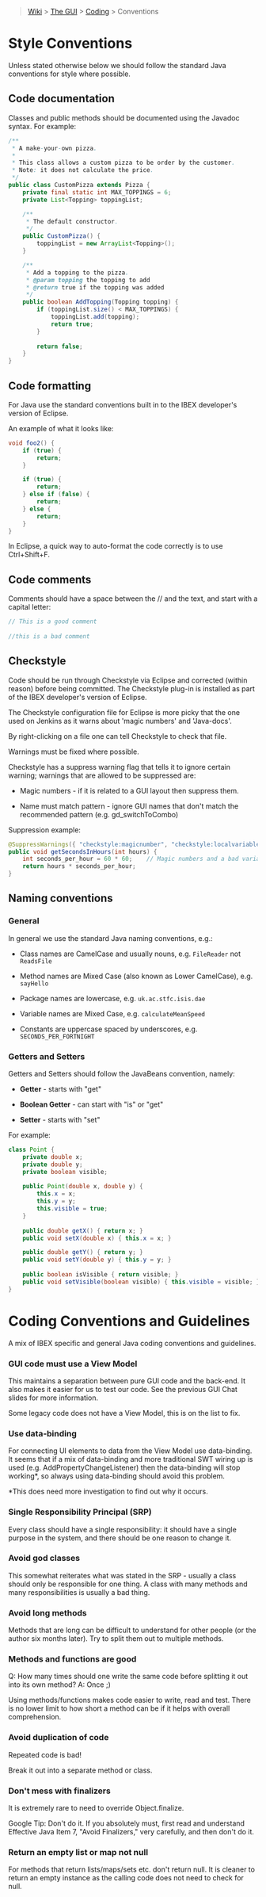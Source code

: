 > [Wiki](Home) > [The GUI](The-GUI) > [Coding](GUI-Coding) > Conventions

# Style Conventions #

Unless stated otherwise below we should follow the standard Java conventions for style where possible.

## Code documentation ##

Classes and public methods should be documented using the Javadoc syntax. For example:

```java
/**
 * A make-your-own pizza.
 *
 * This class allows a custom pizza to be order by the customer.
 * Note: it does not calculate the price.
 */
public class CustomPizza extends Pizza {
    private final static int MAX_TOPPINGS = 6;
    private List<Topping> toppingList;

    /**
     * The default constructor.
     */
    public CustomPizza() {
        toppingList = new ArrayList<Topping>();
    }

    /**
     * Add a topping to the pizza.
     * @param topping the topping to add
     * @return true if the topping was added
     */
    public boolean AddTopping(Topping topping) {
        if (toppingList.size() < MAX_TOPPINGS) {
            toppingList.add(topping);
            return true;
        }
        
        return false;
    }
}
```

## Code formatting ##

For Java use the standard conventions built in to the IBEX developer's version of Eclipse. 

An example of what it looks like:
```java
void foo2() {
    if (true) {
        return;
    }

    if (true) {
        return;
    } else if (false) {
        return;
    } else {
        return;
    }
}
```
In Eclipse, a quick way to auto-format the code correctly is to use Ctrl+Shift+F.

## Code comments ##

Comments should have a space between the // and the text, and start with a capital letter:
```java
// This is a good comment
    
//this is a bad comment
```

## Checkstyle ##

Code should be run through Checkstyle via Eclipse and corrected (within reason) before being committed.
The Checkstyle plug-in is installed as part of the IBEX developer's version of Eclipse.

The Checkstyle configuration file for Eclipse is more picky that the one used on Jenkins as it warns about 'magic numbers' and 'Java-docs'.

By right-clicking on a file one can tell Checkstyle to check that file.

Warnings must be fixed where possible.

Checkstyle has a suppress warning flag that tells it to ignore certain warning; warnings that are allowed to be suppressed are:

* Magic numbers - if it is related to a GUI layout then suppress them.

* Name must match pattern - ignore GUI names that don't match the recommended pattern (e.g. gd_switchToCombo)
    
Suppression example:

```java
@SuppressWarnings({ "checkstyle:magicnumber", "checkstyle:localvariablename" })
public void getSecondsInHours(int hours) {
    int seconds_per_hour = 60 * 60;    // Magic numbers and a bad variable name
    return hours * seconds_per_hour;
}
```
## Naming conventions ##

### General ###

In general we use the standard Java naming conventions, e.g.:

* Class names are CamelCase and usually nouns, e.g. `FileReader` not `ReadsFile`

* Method names are Mixed Case (also known as Lower CamelCase), e.g. `sayHello`

* Package names are lowercase, e.g. `uk.ac.stfc.isis.dae`

* Variable names are Mixed Case, e.g. `calculateMeanSpeed`

* Constants are uppercase spaced by underscores, e.g. `SECONDS_PER_FORTNIGHT`

### Getters and Setters ###

Getters and Setters should follow the JavaBeans convention, namely:

* **Getter** - starts with "get"
    
* **Boolean Getter** - can start with "is" or "get"
    
* **Setter** - starts with "set"

For example:
```java
class Point {
    private double x;
    private double y;
    private boolean visible;
    
    public Point(double x, double y) {
        this.x = x;
        this.y = y;
        this.visible = true;
    }
    
    public double getX() { return x; }
    public void setX(double x) { this.x = x; }

    public double getY() { return y; } 
    public void setY(double y) { this.y = y; }
    
    public boolean isVisible { return visible; }
    public void setVisible(boolean visible) { this.visible = visible; }
}
```    

# Coding Conventions and Guidelines #

A mix of IBEX specific and general Java coding conventions and guidelines.

### GUI code must use a View Model ###

This maintains a separation between pure GUI code and the back-end. It also makes it easier for us to test our code.
See the previous GUI Chat slides for more information.

Some legacy code does not have a View Model, this is on the list to fix.

### Use data-binding ###

For connecting UI elements to data from the View Model use data-binding. 
It seems that if a  mix of data-binding and more traditional SWT wiring up is used (e.g. AddPropertyChangeListener) then the data-binding will stop working*, so always using data-binding should avoid this problem.

*This does need more investigation to find out why it occurs.

### Single Responsibility Principal (SRP) ###
Every class should have a single responsibility: it should have a single purpose in the system, and there should be one reason to change it.

### Avoid god classes ###
This somewhat reiterates what was stated in the SRP - usually a class should only be responsible for one thing.
A class with many methods and many responsibilities is usually a bad thing.

### Avoid long methods ###
Methods that are long can be difficult to understand for other people (or the author six months later). Try to split them out to multiple methods.

### Methods and functions are good ###
Q: How many times should one write the same code before splitting it out into its own method?
A: Once ;)

Using methods/functions makes code easier to write, read and test. There is no lower limit to how short a method can be if it helps with overall comprehension.

### Avoid duplication of code ###
Repeated code is bad!

Break it out into a separate method or class.

### Don't mess with finalizers ###
It is extremely rare to need to override Object.finalize.

Google Tip: Don't do it. If you absolutely must, first read and understand Effective Java Item 7, "Avoid Finalizers," very carefully, and then don't do it.

### Return an empty list or map not null ###
For methods that return lists/maps/sets etc. don't return null. It is cleaner to return an empty instance as the calling code does not need to check for null.
